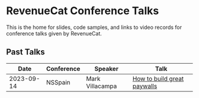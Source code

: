 # RevenueCat Conference Talks
This is the home for slides, code samples, and links to video records for conference talks given by RevenueCat.

## Past Talks
| Date | Conference | Speaker | Talk |
| ---- | ---------- | ------- | ---- |
| 2023-09-14 | NSSpain | Mark Villacampa | [How to build great paywalls](/talks/2023-09-14-NSSpain) |